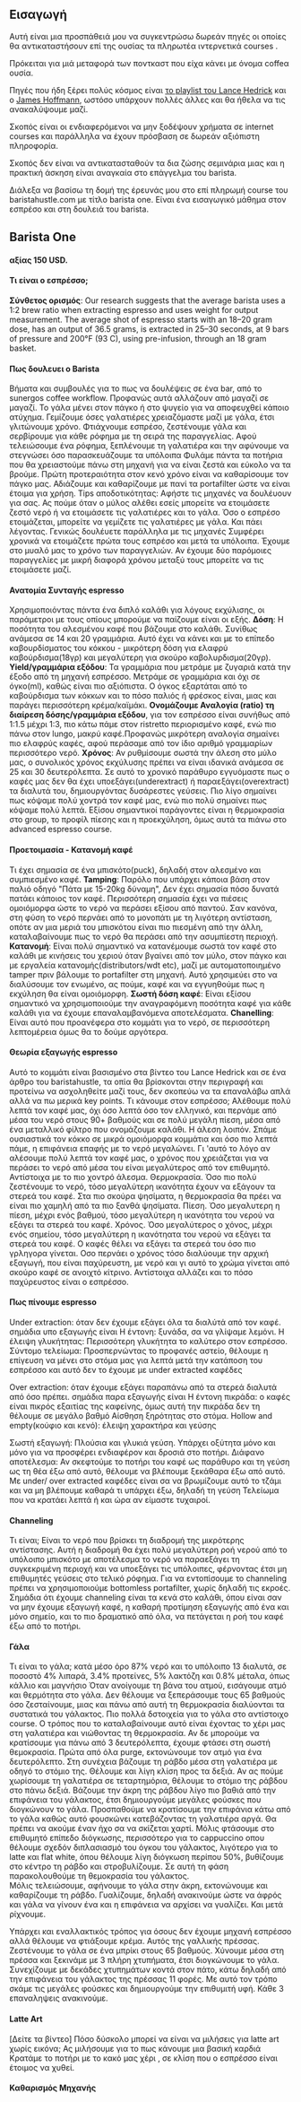 ## Εισαγωγή

Αυτή είναι μια προσπάθειά μου να συγκεντρώσω δωρεάν πηγές οι οποίες θα αντικαταστήσουν επί της ουσίας τα πληρωτέα ιντερνετικά courses . 

Πρόκειται για μιά μεταφορά των ποντκαστ που είχα κάνει με όνομα coffeα ουσία.

Πηγές που ήδη ξέρει πολύς κόσμος είναι [το playlist του Lance Hedrick](https://www.youtube.com/playlist?list=PL0BqZlXENXW9f9ZHYEV7K2n57HntBC7Ed) και ο [James Hoffmann](https://www.youtube.com/channel/UCMb0O2CdPBNi-QqPk5T3gsQ), ωστόσο υπάρχουν πολλές άλλες και θα ήθελα να τις ανακαλύψουμε μαζί.

Σκοπός είναι οι ενδιαφερόμενοι να μην ξοδέψουν χρήματα σε internet courses και παράλληλα να έχουν πρόσβαση σε δωρεάν αξιόπιστη πληροφορία.

Σκοπός δεν είναι να αντικατασταθούν τα δια ζώσης σεμινάρια μιας και η πρακτική άσκηση είναι αναγκαία στο επάγγελμα του barista.

Διάλεξα να βασίσω τη δομή της έρευνάς μου στο επί πληρωμή course του baristahustle.com με τίτλο barista one. Είναι ένα εισαγωγικό μάθημα στον εσπρέσο και στη δουλειά του barista.


## Barista One
#### αξίας 150 USD.

#### Τι είναι ο εσπρέσσο;
**Σύνθετος ορισμός**:
Our research suggests that the average barista uses a 1:2 brew ratio when extracting espresso and uses weight for output measurement. The average shot of espresso starts with an 18–20 gram dose, has an output of 36.5 grams, is extracted in 25–30 seconds, at 9 bars of pressure and 200°F (93 C), using pre-infusion, through an 18 gram basket.

#### Πως δουλευει ο Barista
Βήματα και συμβουλές για το πως να δουλέψεις σε ένα bar, από το sunergos coffee workflow. Προφανώς αυτά αλλάζουν από μαγαζί σε μαγαζί.
Το γάλα μένει στον πάγκο ή στο ψυγείο για να αποφευχθεί κάποιο ατύχημα.
Γεμίζουμε όσες γαλατιέρες χρειαζόμαστε μαζί με γάλα, έτσι γλιτώνουμε χρόνο.
Φτιάχνουμε εσπρέσο, ζεστένουμε γάλα και σερβίρουμε για κάθε ρόφημα με τη σειρά της παραγγελίας.
Αφού τελειώσουμε ένα ρόφημα, ξεπλένουμε τη γαλατιέρα και την αφύνουμε να στεγνώσει όσο παρασκευάζουμε τα υπόλοιπα
Φυλάμε πάντα τα ποτήρια που θα χρειαστούμε πάνω στη μηχανή για να είναι ζεστά και εύκολο να τα βρούμε.
Πρώτη προτεραιότητα στον κενό χρόνο είναι να καθαρίσουμε τον πάγκο μας.
Αδιάζουμε και καθαρίζουμε με πανί τα portafilter ώστε να είναι έτοιμα για χρήση.
Tips αποδοτικότητας:
Αφήστε τις μηχανές να δουλέυουν για σας. Ας πούμε όταν ο μύλος αλέθει εσείς μπορείτε να ετοιμάσετε ζεστό νερό ή να ετοιμάσετε τις γαλατιέρες και το γάλα. Όσο  ο εσπρέσο ετοιμάζεται, μπορείτε να γεμίζετε τις γαλατιέρες με γάλα. Και πάει λέγοντας. Γενικώς δουλέυετε παράλληλα με τις μηχανές
Συμφέρει χρονικά να ετοιμάζετε πρώτα τους εσπρέσο και μετά τα υπόλοιπα.
Έχουμε στο μυαλό μας το χρόνο των παραγγελιών. Αν έχουμε δύο παρόμοιες παραγγελίες με μικρή διαφορά χρόνου μεταξύ τους μπορείτε να τις ετοιμάσετε μαζί. 

#### Ανατομία Συνταγής espresso
Χρησιμοποιόντας πάντα ένα διπλό καλάθι για λόγους εκχύλισης, οι παράμετροι με τους οπίους μπορούμε να παίζουμε είναι οι εξής.
**Δόση**: Η ποσότητα του αλεσμένου καφέ που βάζουμε στο καλάθι. Συνίθως ανάμεσα σε 14 και 20 γραμμάρια. Αυτό έχει να κάνει και με το επίπεδο καβουρδίσματος του κόκκου - μικρότερη δόση για ελαφρύ καβούρδισμα(18γρ) και μεγαλύτερη για σκούρο καβολυρδισμα(20γρ).
**Yield/γραμμάρια εξόδου**: Τα γραμμάρια που μετράμε με ζυγαριά κατά την έξοδο από τη μηχανή εσπρέσσο. Μετράμε σε γραμμάρια και όχι σε όγκο(ml), καθώς είναι πιο αξιόπιστα. Ο όγκος εξαρτάται από το καβούρδισμα των κόκκων και το πόσο παλιός ή φρέσκος είναι, μιας και παράγει περισσότερη κρέμα/καϊμάκι. 
**Ονομάζουμε Αναλογία (ratio) τη διαίρεση δόσης/γραμμάρια εξόδου**, για τον εσπρέσσο είναι συνήθως από 1:1.5 μέχρι 1:3, πιο κάτω πάμε στον ristretto περιορισμένο καφέ, ενώ πιο πάνω στον lungo, μακρύ καφέ.Προφανώς μικρότερη αναλογία σημαίνει πιο ελαφρύς καφές, αφού περάσαμε από τον ίδιο αριθμό γραμμαρίων περισσότερο νερό.
**Χρόνος**: Αν ρυθμίσουμε σωστά την άλεση στο μύλο μας, ο συνολικός χρόνος εκχύλυσης πρέπει να είναι ιδανικά ανάμεσα σε 25 και 30 δευτερόλεπτα. Σε αυτό το χρονικό παράθυρο εγγυόμαστε πως ο καφές μας δεν θα έχει υποεξάγει(underextract) ή παραεξάγει(overextract) τα διαλυτά του, δημιουργόντας δυσάρεστες γεύσεις. Πιο λίγο σημαίνει πως κόψαμε πολύ χοντρά τον καφέ μας, ενώ πιο πολύ σημαίνει πως κόψαμε πολύ λεπτά.
Εξίσου σημαντικοί παράγοντες είναι η θερμοκρασία στο group, το προφίλ πίεσης και η προεκχύληση, όμως αυτά τα πιάνω στο advanced espresso course.

#### Προετοιμασία - Κατανομή καφέ
Τι έχει σημασία σε ένα μπισκότο(puck), δηλαδή στον αλεσμένο και συμπιεσμένο καφέ.
**Tamping**: Παρόλο που υπάρχει κάποια βάση στον παλιό οδηγό "Πάτα με 15-20kg δύναμη", Δεν έχει σημασία πόσο δυνατά πατάει κάποιος τον καφέ. Περισσότερη σημασία έχει να πιέσεις ομοιόμορφα ώστε το νερό να περάσει εξίσου από παντού. Σαν κανόνα, στη φύση το νερό περνάει από το μονοπάτι με τη λιγότερη αντίσταση, οπότε αν μια μεριά του μπισκότου είναι πιο πιεσμένη από την άλλη, καταλαβαίνουμε πως το νερό θα περάσει από την ασυμπίεστη περιοχή.
**Κατανομή**: Είναι πολύ σημαντικό να κατανέμουμε σωστά τον καφέ στο καλάθι με κινήσεις του χεριού όταν βγαίνει από τον μύλο, στον πάγκο και με εργαλεία κατανομής(distributors/wdt etc), μαζί με αυτοματοποιημένο tamper πριν βάλουμε το portafilter στη μηχανή. Αυτό χρησιμεύει στο να διαλύσουμε τον ενωμένο, ας πούμε, καφέ και να εγγυηθούμε πως η εκχύληση θα είναι ομοιόμορφη.
**Σωστή δόση καφέ**: Είναι εξίσου σημαντικό να χρησιμοποιούμε την αναγραφόμενη ποσότητα καφέ για κάθε καλάθι για να έχουμε επαναλαμβανόμενα αποτελέσματα.
**Chanelling**: Είναι αυτό που προανέφερα στο κομμάτι για το νερό, σε περισσότερη λεπτομέρεια όμως θα το δούμε αργότερα.

#### Θεωρία εξαγωγής espresso
Αυτό το κομμάτι είναι βασισμένο στα βίντεο του Lance Hedrick και σε ένα άρθρο του baristahustle, τα οπία θα βρίσκονται στην περιγραφή και προτείνω να ασχοληθείτε μαζί τους, δεν σκοπεύω να τα επαναλάβω απλά αλλά να πω μερικά key points.
Τι κάνουμε στον εσπρέσσο; Αλέθουμε πολύ λεπτά τον καφέ μας, όχι όσο λεπτά όσο τον ελληνικό, και περνάμε από μέσα του νερό στους 90+ βαθμούς και σε πολύ μεγάλη πίεση, μέσα από ένα μεταλλικό φίλτρο που ονομάζουμε καλάθι.
Η άλεση λοιπόν. Σπάμε ουσιαστικά τον κόκκο σε μικρά ομοιόμορφα κομμάτια και όσο πιο λεπτά πάμε, η επιφάνεια επαφής με το νερό μεγαλώνει. Γι 'αυτό το λόγο αν αλέσουμε πολύ λεπτά τον καφέ μας, ο χρόνος που χρειάζεται για να περάσει το νερό από μέσα του είναι μεγαλύτερος από τον επιθυμητό. Αντίστοιχα με το πιο χοντρό άλεσμα.
Θερμοκρασία. Όσο πιο πολύ ζεστένουμε το νερό, τόσο μεγαλύτερη ικανότητα έχουν να εξάγουν τα στερεά του καφέ. Στα πιο σκούρα ψησίματα, η θερμοκρασία θα πρέει να είναι πιο χαμηλή από τα πιο ξανθά ψησίματα.
Πίεση. Όσο μεγαλυτερη η πίεση, μέχρι ενός βαθμού, τόσο μεγαλύτερη η ικανότητα του νερού να εξάγει τα στερεά του καφέ.
Χρόνος. Όσο μεγαλύτερος ο χόνος, μέχρι ενός σημείου, τόσο μεγαλύτερη η ικανότηατα του νερού να εξάγει τα στερεά του καφέ.
Ο καφές θέλει να εξάγει τα στερεά του όσο πιο γρληγορα γίνεται. Οσο περνάει ο χρόνος τόσο διαλύουμε την αρχική εξαγωγή, που είναι παχύρευστη, με νερό και γι αυτό το χρώμα γίνεται από σκούρο καφέ σε ανοιχτό κίτρινο. Αντίστοιχα αλλάζει και το πόσο παχύρευστος είναι ο εσπρέσσο.

#### Πως πίνουμε espresso
Under extraction: όταν δεν έχουμε εξάγει όλα τα διαλύτά από τον καφέ.
σημάδια υπο εξαγωγής είναι 
Η έντονη: ξυνάδα, σα να γλίψαμε λεμόνι.
Η έλειψη γλυκήτητας: Περισσότερη γλυκήτητα το καλύτερο στον εσπρέσσο.
Σύντομο τελείωμα: Προσπερνώντας το προφανές αστείο, θέλουμε η επίγευση να μένει στο στόμα μας για λεπτά μετά την κατάποση του εσπρέσσο και αυτό δεν το έχουμε με under extracted καφέδες

Over extraction: όταν έχουμε εξάγει παραπάνω από τα στερεά διαλυτά από όσο πρέπει.
σημάδια παρα εξαγωγής είναι
Η έντονη πικράδα: ο καφές είναι πικρός εξαιτίας της καφείνης, όμως αυτή την πικράδα δεν τη θέλουμε σε μεγάλο βαθμό
Αίσθηση ξηρότητας στο στόμα.
Hollow and empty(κούφιο και κενό): έλειψη χαρακτήρα και γεύσης

Σωστή εξαγωγή:
Πλούσια και γλυκιά γεύση. Υπάρχει οξύτητα μόνο και μόνο για να προσφέρει ενδιαφέρον και δροσιά στο ποτήρι.
Διάφανο αποτέλεσμα: Αν σκεφτούμε το ποτήρι του καφέ ως παράθυρο και τη γεύση ως τη θέα έξω από αυτό, θέλουμε να βλέπουμε ξεκάθαρα έξω από αυτό. Με under/ over extracted καφέδες είναι σα να βρωμίζουμε αυτό το τζάμι και να μη βλέπουμε καθαρά τι υπάρχει έξω, δηλαδή τη γεύση
Τελείωμα που να κρατάει λεπτά ή και ώρα αν είμαστε τυχαιροί.

#### Channeling
Τι είναι; Είναι το νερό που βρίσκει τη διαδρομή της μικρότερης αντίστασης. Αυτή η διαδρομή θα έχει πολύ μεγαλύτερη ροή νερού από το υπόλοιπο μπισκότο με αποτέλεσμα το νερό να παραεξάγει τη συγκεκριμένη περιοχή και να υποεξάγει τις υπόλοιπες, φέρνοντας έτσι μη επιθυμητές γεύσεις στο τελικό ρόφημα.
Για να εντοπίσουμε το channeling πρέπει να χρησιμοποιούμε bottomless portafilter, χωρίς δηλαδή τις εκροές. Σημάδια ότι έχουμε channeling είναι τα κενά στο καλάθι, όπου είναι σαν να μην έχουμε εξαγωγή καφέ, η καθαρή προτίμηση εξαγωγής από ένα και μόνο σημείο, και το πιο δραματικό από όλα, να πετάγεται η ροή του καφέ έξω από το ποτήρι.
#### Γάλα
Τι είναι το γάλα;
κατά μέσο όρο 87% νερό και το υπόλοιπο 13 διαλυτά, σε ποσοστό 4% λιπαρά, 3.4% προτείνες, 5% λακτόζη και 0.8% μέταλα, όπως κάλλιο και μαγνήσιο
Όταν ανοίγουμε τη βάνα του ατμού, εισάγουμε ατμό και θερμότητα στο γάλα.
Δεν θέλουμε να ξεπεράσουμε τους 65 βαθμούς όσο ζεσταίνουμε, μιας και πάνω από αυτή τη θερμοκρασία διαλύονται τα συστατικά του γάλακτος. Πιο πολλά δστοιχεία για το γάλα στο αντίστοιχο course. Ο τρόπος που το καταλαβαίνουμε αυτό είναι έχοντας το χέρι μας στη γαλατιέρα και νιώθοντας τη θερμοκρασία. Αν δε μπορούμε να κρατίσουμε για πάνω από 3 δευτερόλεπτα, έχουμε φτάσει στη σωστή θεμοκρασία.
Πρώτα από όλα purge, εκτονώνουμε τον ατμό για ένα δευτερόλεπτο.
Στη συνέχεια βάζουμε τη ράβδο μέσα στη γαλατιέρα με οδηγό το στόμιο της. Θέλουμε και λίγη κλίση προς τα δεξιά. Αν ας πούμε χωρίσουμε τη γαλατιέρα σε τεταρτημόρια, θέλουμε το στόμιο της ράβδου στο πάνω δεξιά.
Βάζουμε την άκρη της ράβδου λίγο πιο βαθιά από την επιφάνεια του γάλακτος, έτσι δημιουργούμε μεγάλες φούσκες που διογκώνουν το γάλα. Προσπαθούμε να κρατίσουμε την επιφάνια κάτω από το γάλα καθώς αυτό φουσκώνει κατεβάζοντας τη γαλατιέρα αργά. Θα πρέπει να ακούμε έναν ήχο σα να σκίζεται χαρτί.
Μόλις φτάσουμε στο επιθυμητό επίπεδο διόγκωσης, περισσότερο για το cappuccino οπου θέλουμε σχεδόν διπλασιασμό του όγκου του γάλακτος, λιγότερο για το latte και flat white, όπου θέλουμε λίγη διόγκωση περίπου 50%, βυθίζουμε στο κέντρο τη ράβδο και στροβυλίζουμε. Σε αυτή τη φάση παρακολουθούμε τη θεμοκρασία του γάλακτος.    
Μόλις τελειώσουμε, αφήνουμε το γάλα στην άκρη, εκτονώνουμε και καθαρίζουμε τη ράβδο.
Γυαλίζουμε, δηλαδή ανακινούμε ώστε να άφρός και γάλα να γίνουν ένα και η επιφάνεια να αρχίσει να γυαλίζει. Και μετά ρίχνουμε.

Υπάρχει και εναλλακτικός τρόπος για όσους δεν έχουμε μηχανή εσπρέσσο αλλά θέλουμε να φτιάξουμε κρέμα. Αυτός της γαλλικής πρέσσας. Ζεστένουμε το γάλα σε ένα μπρίκι στους 65 βαθμούς. Χύνουμε μέσα στη πρέσσα και ξεκινάμε με 3 πλήρη χτυπήματα, έτσι διογκώνουμε το γάλα. Συνεχίζουμε με δεκάδες χτυπημάτων κοντά στον πάτο, κάτω δηλαδή από την επιφάνεια του γάλακτος της πρέσσας 11 φορές. Με αυτό τον τρόπο σκάμε τις μεγάλες φούσκες και δημιουργούμε την επιθυμιτή υφή. Κάθε 3 επαναληψεις ανακινούμε.    
#### Latte Art
[Δείτε τα βίντεο]
Πόσο δύσκολο μπορεί να είναι να μιλήσεις για latte art χωρίς εικόνα;
Ας μιλήσουμε για το πως κάνουμε μια βασική καρδιά
Κρατάμε το ποτήρι με το κακό μας χέρι , σε κλίση που ο εσπρέσσο είναι έτοιμος να χυθεί.

#### Καθαρισμός Μηχανής
